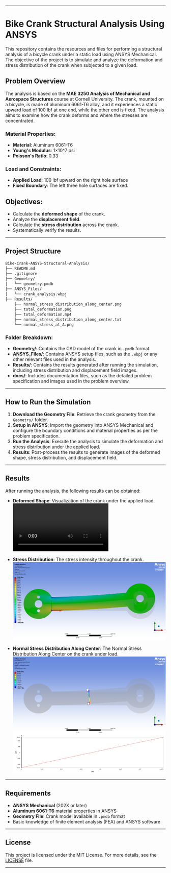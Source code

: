 
---

# Bike Crank Structural Analysis Using ANSYS

This repository contains the resources and files for performing a structural analysis of a bicycle crank under a static load using ANSYS Mechanical. The objective of the project is to simulate and analyze the deformation and stress distribution of the crank when subjected to a given load.

## Problem Overview

The analysis is based on the **MAE 3250 Analysis of Mechanical and Aerospace Structures** course at Cornell University. The crank, mounted on a bicycle, is made of aluminum 6061-T6 alloy, and it experiences a static upward load of 100 lbf at one end, while the other end is fixed. The analysis aims to examine how the crank deforms and where the stresses are concentrated.

### Material Properties:
- **Material**: Aluminum 6061-T6
- **Young's Modulus**: 1×10^7 psi
- **Poisson's Ratio**: 0.33

### Load and Constraints:
- **Applied Load**: 100 lbf upward on the right hole surface
- **Fixed Boundary**: The left three hole surfaces are fixed.


## Objectives:
- Calculate the **deformed shape** of the crank.
- Analyze the **displacement field**.
- Calculate the **stress distribution** across the crank.
- Systematically verify the results.

---

## Project Structure

```plaintext
Bike-Crank-ANSYS-Structural-Analysis/
├── README.md
├── .gitignore
├── Geometry/
│   └── geometry.pmdb
├── ANSYS_Files/
│   └── crank_analysis.wbpj
├── Results/
    ├── normal_stress_distribution_along_center.png
    ├── total_deformation.png
    ├── total_deformation.mp4
    ├── normal_stress_distribution_along_center.txt
    └── normal_stress_at_A.png

```

### Folder Breakdown:
- **Geometry/**: Contains the CAD model of the crank in `.pmdb` format.
- **ANSYS_Files/**: Contains ANSYS setup files, such as the `.wbpj` or any other relevant files used in the analysis.
- **Results/**: Contains the results generated after running the simulation, including stress distribution and displacement field images.
- **docs/**: Includes documentation files, such as the detailed problem specification and images used in the problem overview.

---

## How to Run the Simulation

1. **Download the Geometry File**: Retrieve the crank geometry from the `Geometry/` folder.
2. **Setup in ANSYS**: Import the geometry into ANSYS Mechanical and configure the boundary conditions and material properties as per the problem specification.
3. **Run the Analysis**: Execute the analysis to simulate the deformation and stress distribution under the applied load.
4. **Results**: Post-process the results to generate images of the deformed shape, stress distribution, and displacement field.

---

## Results

After running the analysis, the following results can be obtained:

- **Deformed Shape**: Visualization of the crank under the applied load.
  ![Deformed Shape](Results/normal_stress_distribution_along_center.mp4)
  
- **Stress Distribution**: The stress intensity throughout the crank.
  ![Stress Distribution](Results/normal_stress_at_A.png)
  
- **Normal Stress Distribution Along Center**: The Normal Stress Distribution Along Center on the crank under load.
  ![Normal Stress Distribution Along Center](Results/normal_stress_distribution_along_center.png)

---

## Requirements

- **ANSYS Mechanical** (202X or later)
- **Aluminum 6061-T6** material properties in ANSYS
- **Geometry File**: Crank model available in `.pmdb` format
- Basic knowledge of finite element analysis (FEA) and ANSYS software

---

## License

This project is licensed under the MIT License. For more details, see the [LICENSE](LICENSE) file.

---
